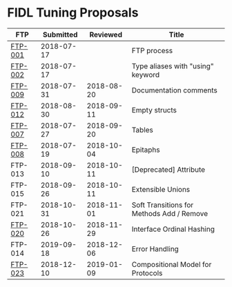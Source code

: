 # FIDL Tuning Proposals

FTP                   | Submitted  | Reviewed   | Title
----------------------|------------|------------|----------------------------------
[FTP-001](ftp-001.md) | 2018-07-17 |            | FTP process
[FTP-002](ftp-002.md) | 2018-07-17 |            | Type aliases with "using" keyword
[FTP-009](ftp-009.md) | 2018-07-31 | 2018-08-20 | Documentation comments
[FTP-012](ftp-012.md) | 2018-08-30 | 2018-09-11 | Empty structs
[FTP-007](ftp-007.md) | 2018-07-27 | 2018-09-20 | Tables
[FTP-008](ftp-008.md) | 2018-07-19 | 2018-10-04 | Epitaphs
FTP-013               | 2018-09-10 | 2018-10-11 | [Deprecated] Attribute
FTP-015               | 2018-09-26 | 2018-10-11 | Extensible Unions
FTP-021               | 2018-10-31 | 2018-11-01 | Soft Transitions for Methods Add / Remove
[FTP-020](ftp-020.md) | 2018-10-26 | 2018-11-29 | Interface Ordinal Hashing
FTP-014               | 2019-09-18 | 2018-12-06 | Error Handling
[FTP-023](ftp-023.md) | 2018-12-10 | 2019-01-09 | Compositional Model for Protocols

